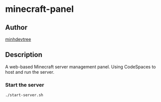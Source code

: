 # minecraft-panel

## Author

[minhdevtree](https://github.com/minhdevtree)

## Description

A web-based Minecraft server management panel. Using CodeSpaces to host and run the server.

### Start the server

```
./start-server.sh
```
